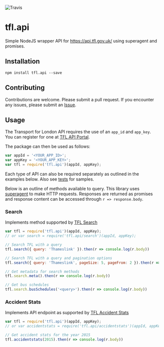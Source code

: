 ![Travis](https://travis-ci.org/easyCZ/tfl.api.svg)

# tfl.api
Simple NodeJS wrapper API for https://api.tfl.gov.uk/ using superagent and promises.

## Installation
```
npm install tfl.api --save
```

## Contributing
Contributions are welcome. Please submit a pull request. If you encounter any issues, please submit an [Issue](https://github.com/easyCZ/tfl.api/issues).

## Usage
The Transport for London API requires the use of an `app_id` and `app_key`. You can register for one at [TFL API Portal](https://api-portal.tfl.gov.uk/login).

The package can then be used as follows:
```javascript
var appId = '<YOUR_APP_ID>';
var appKey = '<YOUR_APP_KEY>';
var tfl = require('tfl.api')(appId, appKey);
```

Each type of API can also be required separately as outlined in the examples below. Also see [tests](https://github.com/easyCZ/tfl.api/tree/master/test) for samples.

Below is an outline of methods available to query. This library uses [superagent](https://visionmedia.github.io/superagent/) to make HTTP requests. Responses are returned as promises and response content can be accessed through `r => response.body`.

### Search
Implements method supported by [TFL Search](https://api.tfl.gov.uk/#Search)

```javascript
var tfl = require('tfl.api')(appId, appKey);
// or var search = require('tfl.api/search')(appId, appKey);

// Search TFL with a query
tfl.search({ query: 'Thameslink' }).then(r => console.log(r.body))

// Search TFL with a query and pagination options
tfl.search({ query: 'Thameslink', pageSize: 5, pageFrom: 2 }).then(r => console.log(r.body));

// Get metadata for search methods
tfl.search.meta().then(r => console.log(r.body))

// Get bus schedules
tfl.search.busSchedules('<query>').then(r => console.log(r.body))

```

### Accident Stats
Implements API endpoint as supported by [TFL Accident Stats](https://api.tfl.gov.uk/#AccidentStats)

```javascript
var tfl = require('tfl.api')(appId, appKey);
// or var accidentstats = require('tfl.api/accidentstats')(appId, appKey)

// Get accident stats for the year 2015
tfl.accidentstats(2015).then(r => console.log(r.body))
```
